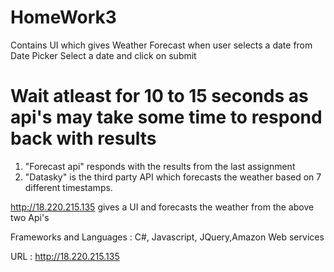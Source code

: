 # HomeWork3

Contains UI which gives Weather Forecast when user selects a date from Date Picker
Select a date and click on submit

# Wait atleast for 10 to 15 seconds as api's may take some time to respond back with results

1) "Forecast api" responds with the results from the last assignment
2) "Datasky" is the third party API which forecasts the weather based on 7 different timestamps.

http://18.220.215.135 gives a UI and forecasts the weather from the above two Api's

Frameworks and Languages : C#, Javascript, JQuery,Amazon Web services

URL : http://18.220.215.135


